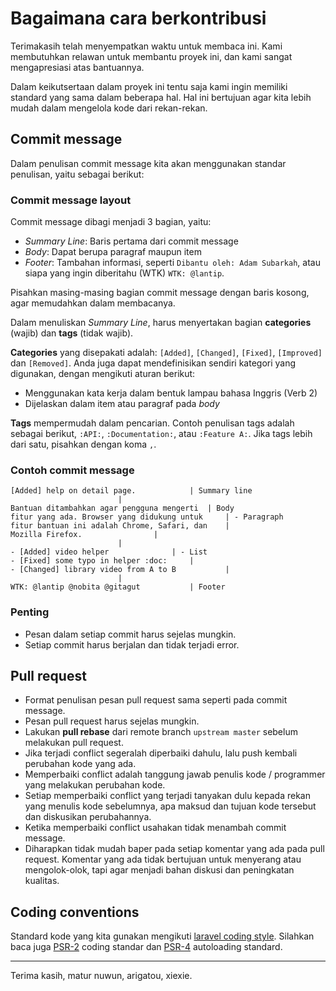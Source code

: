 # Bagaimana cara berkontribusi

Terimakasih telah menyempatkan waktu untuk membaca ini. Kami membutuhkan relawan untuk membantu proyek ini, dan kami sangat mengapresiasi atas bantuannya.

Dalam keikutsertaan dalam proyek ini tentu saja kami ingin memiliki standard yang sama dalam beberapa hal. Hal ini bertujuan agar kita lebih mudah dalam mengelola kode dari rekan-rekan.


## Commit message

Dalam penulisan commit message kita akan menggunakan standar penulisan, yaitu sebagai berikut:


### Commit message layout

Commit message dibagi menjadi 3 bagian, yaitu:

* _Summary Line_: Baris pertama dari commit message
* _Body_: Dapat berupa paragraf maupun item
* _Footer_: Tambahan informasi, seperti `Dibantu oleh: Adam Subarkah`, atau siapa yang ingin diberitahu (WTK) `WTK: @lantip`.

Pisahkan masing-masing bagian commit message dengan baris kosong, agar memudahkan dalam membacanya. 

Dalam menuliskan _Summary Line_, harus menyertakan bagian **categories** (wajib) dan **tags** (tidak wajib). 

**Categories** yang disepakati adalah: `[Added]`, `[Changed]`, `[Fixed]`, `[Improved]` dan `[Removed]`. Anda juga dapat mendefinisikan sendiri kategori yang digunakan, dengan mengikuti aturan berikut:

* Menggunakan kata kerja dalam bentuk lampau bahasa Inggris (Verb 2)
* Dijelaskan dalam item atau paragraf pada _body_

**Tags** mempermudah dalam pencarian. Contoh penulisan tags adalah sebagai berikut, `:API:`, `:Documentation:`, atau `:Feature A:`. Jika tags lebih dari satu, pisahkan dengan koma `,`.

### Contoh commit message
```
[Added] help on detail page.			| Summary line 
						| 
Bantuan ditambahkan agar pengguna mengerti 	| Body
fitur yang ada. Browser yang didukung untuk 	| - Paragraph
fitur bantuan ini adalah Chrome, Safari, dan 	|
Mozilla Firefox.				|
						|
- [Added] video helper				| - List
- [Fixed] some typo in helper :doc:		|
- [Changed] library video from A to B	        |
						|
WTK: @lantip @nobita @gitagut			| Footer
```

### Penting

* Pesan dalam setiap commit harus sejelas mungkin.
* Setiap commit harus berjalan dan tidak terjadi error.


## Pull request

* Format penulisan pesan pull request sama seperti pada commit message.
* Pesan pull request harus sejelas mungkin.
* Lakukan **pull rebase** dari remote branch `upstream master` sebelum melakukan pull request.
* Jika terjadi conflict segeralah diperbaiki dahulu, lalu push kembali perubahan kode yang ada. 
* Memperbaiki conflict adalah tanggung jawab penulis kode / programmer yang melakukan perubahan kode.
* Setiap memperbaiki conflict yang terjadi tanyakan dulu kepada rekan yang menulis kode sebelumnya, apa maksud dan tujuan kode tersebut dan diskusikan perubahannya. 
* Ketika memperbaiki conflict usahakan tidak menambah commit message.
* Diharapkan tidak mudah baper pada setiap komentar yang ada pada pull request. Komentar yang ada tidak bertujuan untuk menyerang atau mengolok-olok, tapi agar menjadi bahan diskusi dan peningkatan kualitas.


## Coding conventions

Standard kode yang kita gunakan mengikuti [laravel coding style](https://laravel.com/docs/master/contributions#coding-style). Silahkan baca juga [PSR-2](https://github.com/php-fig/fig-standards/blob/master/accepted/PSR-2-coding-style-guide.md) coding standar dan [PSR-4]() autoloading standard.

--------

Terima kasih, matur nuwun, arigatou, xiexie.